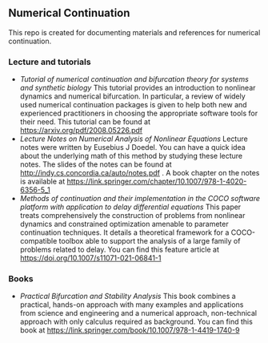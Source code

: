 ## Numerical Continuation

This repo is created for documenting materials and references for numerical continuation.

### Lecture and tutorials
* *Tutorial of numerical continuation and bifurcation theory for systems and synthetic biology* This tutorial provides an introduction to nonlinear dynamics and numerical bifurcation. In particular, a review of widely used numerical continuation packages is given to help both new and experienced practitioners in choosing the appropriate software tools for their need. This tutorial can be found at https://arxiv.org/pdf/2008.05226.pdf
* *Lecture Notes on Numerical Analysis of Nonlinear Equations* Lecture notes were written by Eusebius J Doedel. You can have a quick idea about the underlying math of this method by studying these lecture notes. The slides of the notes can be found at http://indy.cs.concordia.ca/auto/notes.pdf . A book chapter on the notes is available at https://link.springer.com/chapter/10.1007/978-1-4020-6356-5_1
* *Methods of continuation and their implementation in the COCO software platform with application to delay differential equations* This paper treats comprehensively the construction of problems from nonlinear dynamics and constrained optimization amenable to parameter continuation techniques. It details a theoretical framework for a COCO-compatible toolbox able to support the analysis of a large family of problems related to delay. You can find this feature article at https://doi.org/10.1007/s11071-021-06841-1
 
### Books

* *Practical Bifurcation and Stability Analysis* This book combines a practical, hands-on approach with many examples and applications from science and engineering and a numerical approach, non-technical approach with only calculus required as background. You can find this book at https://link.springer.com/book/10.1007/978-1-4419-1740-9
